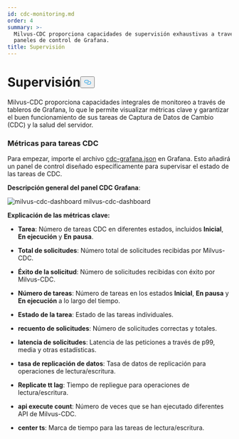 ```yaml
---
id: cdc-monitoring.md
order: 4
summary: >-
  Milvus-CDC proporciona capacidades de supervisión exhaustivas a través de los
  paneles de control de Grafana.
title: Supervisión
---
```

<h1 id="Monitoring" class="common-anchor-header">Supervisión<button data-href="#Monitoring" class="anchor-icon" translate="no">
      <svg translate="no"
        aria-hidden="true"
        focusable="false"
        height="20"
        version="1.1"
        viewBox="0 0 16 16"
        width="16"
      >
        <path
          fill="#0092E4"
          fill-rule="evenodd"
          d="M4 9h1v1H4c-1.5 0-3-1.69-3-3.5S2.55 3 4 3h4c1.45 0 3 1.69 3 3.5 0 1.41-.91 2.72-2 3.25V8.59c.58-.45 1-1.27 1-2.09C10 5.22 8.98 4 8 4H4c-.98 0-2 1.22-2 2.5S3 9 4 9zm9-3h-1v1h1c1 0 2 1.22 2 2.5S13.98 12 13 12H9c-.98 0-2-1.22-2-2.5 0-.83.42-1.64 1-2.09V6.25c-1.09.53-2 1.84-2 3.25C6 11.31 7.55 13 9 13h4c1.45 0 3-1.69 3-3.5S14.5 6 13 6z"
        ></path>
      </svg>
    </button></h1><p>Milvus-CDC proporciona capacidades integrales de monitoreo a través de tableros de Grafana, lo que le permite visualizar métricas clave y garantizar el buen funcionamiento de sus tareas de Captura de Datos de Cambio (CDC) y la salud del servidor.</p>
<h3 id="Metrics-for-CDC-tasks" class="common-anchor-header">Métricas para tareas CDC</h3><p>Para empezar, importe el archivo <a href="https://github.com/zilliztech/milvus-cdc/blob/main/server/configs/cdc-grafana.json">cdc-grafana.json</a> en Grafana. Esto añadirá un panel de control diseñado específicamente para supervisar el estado de las tareas de CDC.</p>
<p><strong>Descripción general del panel CDC Grafana</strong>:</p>
<p>
  
   <span class="img-wrapper"> <img translate="no" src="/docs/v2.4.x/assets/milvus-cdc-dashboard.png" alt="milvus-cdc-dashboard" class="doc-image" id="milvus-cdc-dashboard" />
   </span> <span class="img-wrapper"> <span>milvus-cdc-dashboard</span> </span></p>
<p><strong>Explicación de las métricas clave:</strong></p>
<ul>
<li><p><strong>Tarea</strong>: Número de tareas CDC en diferentes estados, incluidos <strong>Inicial</strong>, <strong>En ejecución</strong> y <strong>En pausa</strong>.</p></li>
<li><p><strong>Total de solicitudes</strong>: Número total de solicitudes recibidas por Milvus-CDC.</p></li>
<li><p><strong>Éxito de la solicitud</strong>: Número de solicitudes recibidas con éxito por Milvus-CDC.</p></li>
<li><p><strong>Número de tareas</strong>: Número de tareas en los estados <strong>Inicial</strong>, <strong>En pausa</strong> y <strong>En ejecución</strong> a lo largo del tiempo.</p></li>
<li><p><strong>Estado de la tarea</strong>: Estado de las tareas individuales.</p></li>
<li><p><strong>recuento de solicitudes</strong>: Número de solicitudes correctas y totales.</p></li>
<li><p><strong>latencia de solicitudes</strong>: Latencia de las peticiones a través de p99, media y otras estadísticas.</p></li>
<li><p><strong>tasa de replicación de datos</strong>: Tasa de datos de replicación para operaciones de lectura/escritura.</p></li>
<li><p><strong>Replicate tt lag</strong>: Tiempo de repliegue para operaciones de lectura/escritura.</p></li>
<li><p><strong>api execute count</strong>: Número de veces que se han ejecutado diferentes API de Milvus-CDC.</p></li>
<li><p><strong>center ts</strong>: Marca de tiempo para las tareas de lectura/escritura.</p></li>
</ul>
